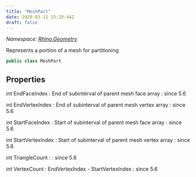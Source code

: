 ```yaml
---
title: "MeshPart"
date: 2020-03-11 15:29:44Z
draft: false
---
```


*Namespace: [Rhino.Geometry](../)*

Represents a portion of a mesh for partitioning
```cs
public class MeshPart
```
## Properties

int EndFaceIndex
: End of subinterval of parent mesh face array
: since 5.6

int EndVertexIndex
: End of subinterval of parent mesh vertex array
: since 5.6

int StartFaceIndex
: Start of subinterval of parent mesh face array
: since 5.6

int StartVertexIndex
: Start of subinterval of parent mesh vertex array
: since 5.6

int TriangleCount
: 
: since 5.6

int VertexCount
: EndVertexIndex - StartVertexIndex
: since 5.6
